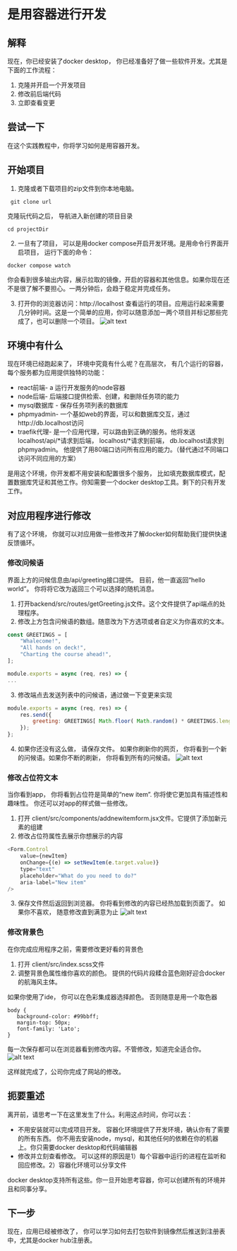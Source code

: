 # 是用容器进行开发

## 解释
现在，你已经安装了docker desktop， 你已经准备好了做一些软件开发。尤其是下面的工作流程：
1. 克隆并开启一个开发项目
2. 修改前后端代码
3. 立即查看变更

## 尝试一下

在这个实践教程中，你将学习如何是用容器开发。

## 开始项目

1. 克隆或者下载项目的zip文件到你本地电脑。

```shell
 git clone url
```

克隆玩代码之后， 导航进入新创建的项目目录

```shell
cd projectDir
```
2. 一旦有了项目， 可以是用docker compose开启开发环境。是用命令行界面开启项目， 运行下面的命令：

```shell
docker compose watch
```

你会看到很多输出内容，展示拉取的镜像，开启的容器和其他信息。如果你现在还不是很了解不要担心。一两分钟后，会趋于稳定并完成任务。

3. 打开你的浏览器访问：http://localhost 查看运行的项目。应用运行起来需要几分钟时间。这是一个简单的应用，你可以随意添加一两个项目并标记那些完成了，也可以删除一个项目。
![alt text](image-3.png)


## 环境中有什么

现在环境已经跑起来了， 环境中究竟有什么呢？在高层次， 有几个运行的容器，每个服务都为应用提供独特的功能：

- react前端- a 运行开发服务的node容器
- node后端- 后端接口提供检索、创建，和删除任务项的能力
- mysql数据库 - 保存任务项列表的数据库
- phpmyadmin- 一个基如web的界面，可以和数据库交互，通过http://db.localhost访问
- traefik代理- 是一个应用代理，可以路由到正确的服务。他将发送localhost/api/*请求到后端， localhost/*请求到前端， db.localhost请求到phpmyadmin。 他提供了用80端口访问所有应用的能力。（替代通过不同端口访问不同应用的方案）

是用这个环境，你开发都不用安装和配置很多个服务， 比如填充数据库模式，配置数据库凭证和其他工作。你知需要一个docker desktop工具。剩下的只有开发工作。

## 对应用程序进行修改

有了这个环境， 你就可以对应用做一些修改并了解docker如何帮助我们提供快速反馈循环。

### 修改问候语

界面上方的问候信息由/api/greeting接口提供。 目前，他一直返回“hello world”。 你将将它改为返回三个可以选择的随机消息。

1. 打开backend/src/routes/getGreeting.js文件。这个文件提供了api端点的处理程序。
2. 修改上方包含问候语的数组。随意改为下方选项或者自定义为你喜欢的文本。

```js
const GREETINGS = [
    "Whalecome!",
    "All hands on deck!",
    "Charting the course ahead!",
];

module.exports = async (req, res) => {
...
```

3. 修改端点去发送列表中的问候语，通过做一下变更来实现
```js
module.exports = async (req, res) => {
    res.send({
        greeting: GREETINGS[ Math.floor( Math.random() * GREETINGS.length )],
    });
};
```
4. 如果你还没有这么做， 请保存文件。 如果你刷新你的网页， 你将看到一个新的问候语。如果你不断的刷新， 你将看到所有的问候语。
![alt text](image-4.png)

### 修改占位符文本

当你看到app， 你将看到占位符是简单的“new item”. 你将使它更加具有描述性和趣味性。 你还可以对app的样式做一些修改。

1. 打开 client/src/components/addnewitemform.jsx文件。它提供了添加新元素的组建
2. 修改占位符属性去展示你想展示的内容
```js
<Form.Control
    value={newItem}
    onChange={(e) => setNewItem(e.target.value)}
    type="text"
    placeholder="What do you need to do?"
    aria-label="New item"
/>
```

3. 保存文件然后返回到浏览器。 你将看到修改的内容已经热加载到页面了。 如果你不喜欢， 随意修改直到满意为止
![alt text](image-6.png)

### 修改背景色

在你完成应用程序之前，需要修改更好看的背景色

1. 打开 client/src/index.scss文件
2. 调整背景色属性维你喜欢的颜色。 提供的代码片段糅合蓝色刚好迎合docker的航海风主体。

 如果你使用了ide， 你可以在色彩集成器选择颜色。 否则随意是用一个取色器

 ```
 body {
    background-color: #99bbff;
    margin-top: 50px;
    font-family: 'Lato';
}
 ```
每一次保存都可以在浏览器看到修改内容。不管修改，知道完全适合你。
![alt text](image-7.png)

这样就完成了，公司你完成了网站的修改。

## 扼要重述

离开前，请思考一下在这里发生了什么。利用这点时间，你可以去：

- 不用安装就可以完成项目开发。 容器化环境提供了开发环境，确认你有了需要的所有东西。 你不用去安装node，mysql，和其他任何的依赖在你的机器上。你只需要docker desktop和代码编辑器
- 修改并立刻查看修改。 可以这样的原因是1）每个容器中运行的进程在监听和回应修改。2）容器化环境可以分享文件

docker desktop支持所有这些。你一旦开始思考容器，你可以创建所有的环境并且和同事分享。

## 下一步

现在，应用已经被修改了， 你可以学习如何去打包软件到镜像然后推送到注册表中，尤其是docker hub注册表。
